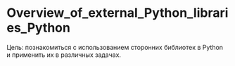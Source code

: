 # Overview_of_external_Python_libraries_Python
Цель: познакомиться с использованием сторонних библиотек в Python и применить их в различных задачах.
